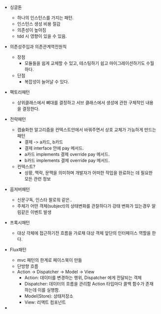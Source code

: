 - 싱글톤
  - 하나의 인스턴스를 가지는 패턴.
  - 인스턴스 생성 비용 절감
  - 의존성이 높아짐
  - tdd 시 영향이 있을 수 있음.

- 의존성주입과 의존관계역전원칙
  - 장점
    - 모듈들을 쉽게 교체할 수 있고, 테스팅하기 쉽고 마이그레이션하기도 수월하다.
  - 단점
    - 복잡성이 늘어날 수 있다.

- 팩토리패턴
  - 상위클래스에서 뼈대를 결정하고 서브 클래스에서 생성에 관한 구체적인 내용을 결정한다.

- 전략패턴
  - 캡슐화한 알고리즘을 컨텍스트안에서 바꿔주면서 상호 교체가 가능하게 만드는 패턴
    - 결제 -> a카드, b카드
    - 결제 interface 안에 pay 메서드.
    - a카드 implements 결제 override pay 메서드.
    - b카드 implements 결제 override pay 메서드.
  - 컨텍스트?
    - 상황, 맥락, 문맥을 의미하며 개발자가 어떠한 작업을 완료하는 데 필요한 모든 관련 정보

- 옵저버패턴
  - 신문구독, 인스타 팔로워 같은..
  - 주체가 어떤 객체(subject)의 상태변화를 관찰하다가 강태 변화가 있는경우 알림같은 이벤트 발생

- 프록시패턴
  - 대상 갹체에 접근하기전 흐름을 가로채 대상 객체 앞단의 인터페이스 역할을 한다.

- Flux패턴
  - mvc 패턴의 한계로 페이스북이 만듦 
  - 단방향 흐름
  - Action -> Dispatcher -> Model -> View
    - Action: 데이터를 변경하는 행위, Dispatcher 에게 전달되는 객체
    - Dispatcher: 데이터의 흐름을 관리함 Action 타입마다 콜백 함수가 존재하는데 이를 실행함.
    - Model(Store): 상태저장소
    - View: 리액트 컴포넌트
- 


